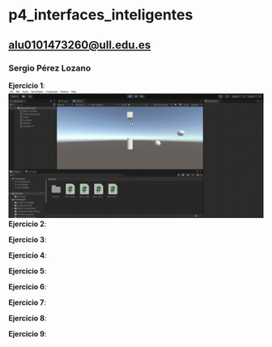 # p4_interfaces_inteligentes

## alu0101473260@ull.edu.es

### Sergio Pérez Lozano

**Ejercicio 1**:
![video1](https://github.com/SergioPerezLoza/p4_interfaces_inteligentes/blob/main/My-project-4-SampleScene-Windows_-Mac_-Linux-Unity-2021.3.gif)
**Ejercicio 2**:

**Ejercicio 3**:

**Ejercicio 4**:

**Ejercicio 5**:

**Ejercicio 6**:

**Ejercicio 7**:

**Ejercicio 8**:

**Ejercicio 9**:
